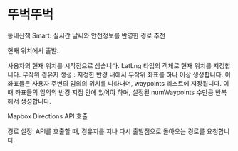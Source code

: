 # 뚜벅뚜벅

동네산책 Smart: 실시간 날씨와 안전정보를 반영한 경로 추천

현재 위치에서 출발:

사용자의 현재 위치를 시작점으로 삼습니다.
LatLng 타입의 객체로 현재 위치를 지정합니다.
무작위 경유지 생성 :
지정한 반경 내에서 무작위 좌표를 하나 이상 생성합니다. 이 좌표들은 사용자 주변의 임의의 위치를 나타내며, waypoints 리스트에 저장됩니다.
이때 좌표들의 임의의 반경 지점 안에 있어야 하며, 설정된 numWaypoints 수만큼 반복해서 생성합니다.

Mapbox Directions API 호출

경로 설정: API를 호출할 때, 경유지를 지나 다시 출발점으로 돌아오는 경로를 요청합니다.
